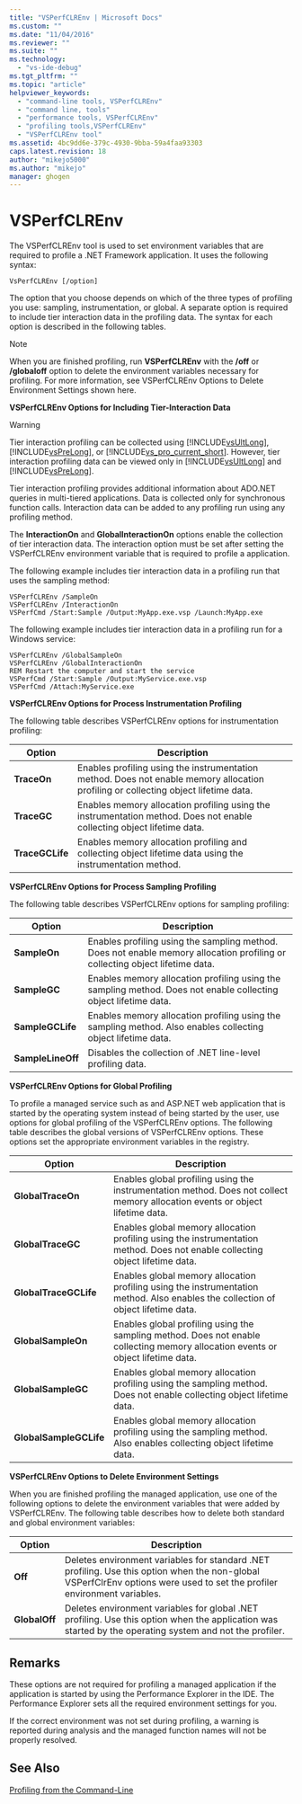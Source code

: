 ```yaml
---
title: "VSPerfCLREnv | Microsoft Docs"
ms.custom: ""
ms.date: "11/04/2016"
ms.reviewer: ""
ms.suite: ""
ms.technology: 
  - "vs-ide-debug"
ms.tgt_pltfrm: ""
ms.topic: "article"
helpviewer_keywords: 
  - "command-line tools, VSPerfCLREnv"
  - "command line, tools"
  - "performance tools, VSPerfCLREnv"
  - "profiling tools,VSPerfCLREnv"
  - "VSPerfCLREnv tool"
ms.assetid: 4bc9dd6e-379c-4930-9bba-59a4faa93303
caps.latest.revision: 18
author: "mikejo5000"
ms.author: "mikejo"
manager: ghogen
---
```

# VSPerfCLREnv
The VSPerfCLREnv tool is used to set environment variables that are required to profile a .NET Framework application. It uses the following syntax:  
  
```  
VsPerfCLREnv [/option]  
```  
  
 The option that you choose depends on which of the three types of profiling you use: sampling, instrumentation, or global. A separate option is required to include tier interaction data in the profiling data. The syntax for each option is described in the following tables.  
  
> [!NOTE]
>  When you are finished profiling, run **VSPerfCLREnv** with the **/off** or **/globaloff** option to delete the environment variables necessary for profiling. For more information, see VSPerfCLREnv Options to Delete Environment Settings shown here.  
  
 **VSPerfCLREnv Options for Including Tier-Interaction Data**  
  
> [!WARNING]
>  Tier interaction profiling can be collected using [!INCLUDE[vsUltLong](../code-quality/includes/vsultlong_md.md)], [!INCLUDE[vsPreLong](../code-quality/includes/vsprelong_md.md)], or [!INCLUDE[vs_pro_current_short](../profiling/includes/vs_pro_current_short_md.md)]. However, tier interaction profiling data can be viewed only in [!INCLUDE[vsUltLong](../code-quality/includes/vsultlong_md.md)] and [!INCLUDE[vsPreLong](../code-quality/includes/vsprelong_md.md)].  
  
 Tier interaction profiling provides additional information about ADO.NET queries in multi-tiered applications. Data is collected only for synchronous function calls. Interaction data can be added to any profiling run using any profiling method.  
  
 The **InteractionOn** and **GlobalInteractionOn** options enable the collection of tier interaction data. The interaction option must be set after setting the VSPerfCLREnv environment variable that is required to profile a application.  
  
 The following example includes tier interaction data in a profiling run that uses the sampling method:  
  
```  
VSPerfCLREnv /SampleOn  
VSPerfCLREnv /InteractionOn  
VSPerfCmd /Start:Sample /Output:MyApp.exe.vsp /Launch:MyApp.exe  
```  
  
 The following example includes tier interaction data in a profiling run for a Windows service:  
  
```  
VSPerfCLREnv /GlobalSampleOn  
VSPerfCLREnv /GlobalInteractionOn  
REM Restart the computer and start the service  
VSPerfCmd /Start:Sample /Output:MyService.exe.vsp   
VSPerfCmd /Attach:MyService.exe  
```  
  
 **VSPerfCLREnv Options for Process Instrumentation Profiling**  
  
 The following table describes VSPerfCLREnv options for instrumentation profiling:  
  
|Option|Description|  
|------------|-----------------|  
|**TraceOn**|Enables profiling using the instrumentation method. Does not enable memory allocation profiling or collecting object lifetime data.|  
|**TraceGC**|Enables memory allocation profiling using the instrumentation method. Does not enable collecting object lifetime data.|  
|**TraceGCLife**|Enables memory allocation profiling and collecting object lifetime data using the instrumentation method.|  
  
 **VSPerfCLREnv Options for Process Sampling Profiling**  
  
 The following table describes VSPerfCLREnv options for sampling profiling:  
  
|Option|Description|  
|------------|-----------------|  
|**SampleOn**|Enables profiling using the sampling method. Does not enable memory allocation profiling or collecting object lifetime data.|  
|**SampleGC**|Enables memory allocation profiling using the sampling method. Does not enable collecting object lifetime data.|  
|**SampleGCLife**|Enables memory allocation profiling using the sampling method. Also enables collecting object lifetime data.|  
|**SampleLineOff**|Disables the collection of .NET line-level profiling data.|  
  
 **VSPerfCLREnv Options for Global Profiling**  
  
 To profile a managed service such as and ASP.NET web application that is started by the operating system instead of being started by the user, use options for global profiling of the VSPerfCLREnv options. The following table describes the global versions of VSPerfCLREnv options. These options set the appropriate environment variables in the registry.  
  
|Option|Description|  
|------------|-----------------|  
|**GlobalTraceOn**|Enables global profiling using the instrumentation method. Does not collect memory allocation events or object lifetime data.|  
|**GlobalTraceGC**|Enables global memory allocation profiling using the instrumentation method. Does not enable collecting object lifetime data.|  
|**GlobalTraceGCLife**|Enables global memory allocation profiling using the instrumentation method. Also enables the collection of object lifetime data.|  
|**GlobalSampleOn**|Enables global profiling using the sampling method. Does not enable collecting memory allocation events or object lifetime data.|  
|**GlobalSampleGC**|Enables global memory allocation profiling using the sampling method. Does not enable collecting object lifetime data.|  
|**GlobalSampleGCLife**|Enables global memory allocation profiling using the sampling method. Also enables collecting object lifetime data.|  
  
 **VSPerfCLREnv Options to Delete Environment Settings**  
  
 When you are finished profiling the managed application, use one of the following options to delete the environment variables that were added by VSPerfCLREnv. The following table describes how to delete both standard and global environment variables:  
  
|Option|Description|  
|------------|-----------------|  
|**Off**|Deletes environment variables for standard .NET profiling. Use this option when the non-global VSPerfClrEnv options were used to set the profiler environment variables.|  
|**GlobalOff**|Deletes environment variables for global .NET profiling. Use this option when the application was started by the operating system and not the profiler.|  
  
## Remarks  
 These options are not required for profiling a managed application if the application is started by using the Performance Explorer in the IDE. The Performance Explorer sets all the required environment settings for you.  
  
 If the correct environment was not set during profiling, a warning is reported during analysis and the managed function names will not be properly resolved.  
  
## See Also  
 [Profiling from the Command-Line](../profiling/using-the-profiling-tools-from-the-command-line.md)